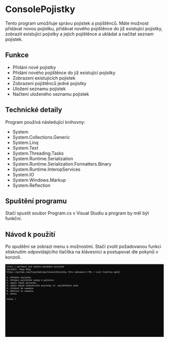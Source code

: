 ﻿# ConsolePojistky

Tento program umožňuje správu pojistek a pojištěnců. Máte možnost přidávat novou pojistku, přidávat nového pojištěnce do již existující pojistky, zobrazit existující pojistky a jejich pojištěnce a ukládat a načítat seznam pojistek.

## Funkce

  * Přidání nové pojistky
  * Přidání nového pojištěnce do již existující pojistky
  * Zobrazení existujících pojistek
  * Zobrazení pojištěnců jedné pojistky
  * Uložení seznamu pojistek
  * Načtení uloženého seznamu pojistek

## Technické detaily

Program používá následující knihovny:

  * System
  * System.Collections.Generic
  * System.Linq
  * System.Text
  * System.Threading.Tasks
  * System.Runtime.Serialization
  * System.Runtime.Serialization.Formatters.Binary
  * System.Runtime.InteropServices
  * System.IO
  * System.Windows.Markup
  * System.Reflection

## Spuštění programu

Stačí spustit soubor Program.cs v Visual Studiu a program by měl být funkční.

## Návod k použití

Po spuštění se zobrazí menu s možnostmi. Stačí zvolit požadovanou funkci stisknutím odpovídajícího tlačítka na klávesnici a postupovat dle pokynů v konzoli.

![Náhled Programu](nahled_programu.png)